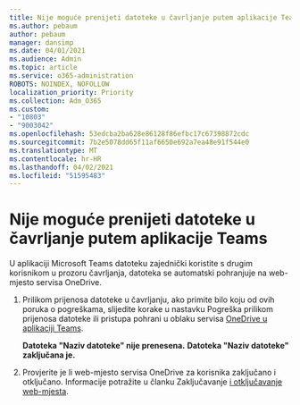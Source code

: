 ```yaml
---
title: Nije moguće prenijeti datoteke u čavrljanje putem aplikacije Teams
ms.author: pebaum
author: pebaum
manager: dansimp
ms.date: 04/01/2021
ms.audience: Admin
ms.topic: article
ms.service: o365-administration
ROBOTS: NOINDEX, NOFOLLOW
localization_priority: Priority
ms.collection: Adm_O365
ms.custom:
- "10803"
- "9003042"
ms.openlocfilehash: 53edcba2ba628e86128f86efbc17c67398872cdc
ms.sourcegitcommit: 7b2e5078dd65f11af6650e692a7ea48e91f544e0
ms.translationtype: MT
ms.contentlocale: hr-HR
ms.lasthandoff: 04/02/2021
ms.locfileid: "51595483"
---
```

# <a name="unable-to-upload-files-to-teams-chat"></a>Nije moguće prenijeti datoteke u čavrljanje putem aplikacije Teams

U aplikaciji Microsoft Teams datoteku zajednički koristite s drugim korisnikom u prozoru čavrljanja, datoteka se automatski pohranjuje na web-mjesto servisa OneDrive.

1. Prilikom prijenosa datoteke u čavrljanju, ako primite bilo koju od ovih poruka o pogreškama, slijedite korake u nastavku Pogreška prilikom prijenosa datoteke ili pristupa pohrani u oblaku servisa [OneDrive u aplikaciji Teams](https://go.microsoft.com/fwlink/?linkid=2156015).
    
    **Datoteka "Naziv datoteke" nije prenesena.**
    **Datoteka "Naziv datoteke" zaključana je.**

1. Provjerite je li web-mjesto servisa OneDrive za korisnika zaključano i otključano. Informacije potražite u članku Zaključavanje [i otključavanje web-mjesta](https://go.microsoft.com/fwlink/?linkid=2156016).